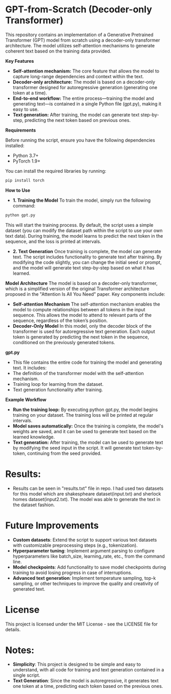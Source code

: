 # GPT-from-Scratch (Decoder-only Transformer)

This repository contains an implementation of a Generative Pretrained Transformer (GPT) model from scratch using a decoder-only transformer architecture. The model utilizes self-attention mechanisms to generate coherent text based on the training data provided. 

**Key Features**

* **Self-attention mechanism:** The core feature that allows the model to capture long-range dependencies and context within the text.
* **Decoder-only architecture:** The model is based on a decoder-only transformer designed for autoregressive generation (generating one token at a time).
* **End-to-end workflow:** The entire process—training the model and generating text—is contained in a single Python file (gpt.py), making it easy to use.
* **Text generation:** After training, the model can generate text step-by-step, predicting the next token based on previous ones.

**Requirements**

Before running the script, ensure you have the following dependencies installed:

* Python 3.7+
* PyTorch 1.9+

You can install the required libraries by running:

```bash
pip install torch
```

**How to Use**
* **1. Training the Model**
To train the model, simply run the following command:

```bash
python gpt.py
```
This will start the training process. By default, the script uses a simple dataset (you can modify the dataset path within the script to use your own text data). During training, the model learns to predict the next token in the sequence, and the loss is printed at intervals.

* **2. Text Generation**
Once training is complete, the model can generate text. The script includes functionality to generate text after training. By modifying the code slightly, you can change the initial seed or prompt, and the model will generate text step-by-step based on what it has learned.

**Model Architecture**
The model is based on a decoder-only transformer, which is a simplified version of the original Transformer architecture proposed in the "Attention Is All You Need" paper. Key components include:

* **Self-attention Mechanism**
The self-attention mechanism enables the model to compute relationships between all tokens in the input sequence. This allows the model to attend to relevant parts of the sequence, regardless of the token’s position.
* **Decoder-Only Model**
In this model, only the decoder block of the transformer is used for autoregressive text generation. Each output token is generated by predicting the next token in the sequence, conditioned on the previously generated tokens.

**gpt.py**
* This file contains the entire code for training the model and generating text. It includes:
* The definition of the transformer model with the self-attention mechanism.
* Training loop for learning from the dataset.
* Text generation functionality after training.

**Example Workflow**
* **Run the training loop:**
 By executing python gpt.py, the model begins training on your dataset. The training loss will be printed at regular intervals.
* **Model saves automatically:**
 Once the training is complete, the model's weights are saved, and it can be used to generate text based on the learned knowledge.
* **Text generation:**
 After training, the model can be used to generate text by modifying the seed input in the script. It will generate text token-by-token, continuing from the seed provided.

# Results:
* Results can be seen in "results.txt" file in repo. I had used two datasets for this model which are shakespheare dataset(input.txt) and sherlock homes dataset(input2.txt). The model was able to generate the text in the dataset fashion. 

# Future Improvements 
* **Custom datasets**: Extend the script to support various text datasets with customizable preprocessing steps (e.g., tokenization).
* **Hyperparameter tuning**: Implement argument parsing to configure hyperparameters like batch_size, learning_rate, etc., from the command line.
* **Model checkpoints**: Add functionality to save model checkpoints during training to avoid losing progress in case of interruptions.
* **Advanced text generation**: Implement temperature sampling, top-k sampling, or other techniques to improve the quality and creativity of generated text.
# License
This project is licensed under the MIT License - see the LICENSE file for details.

# Notes:
* **Simplicity**: This project is designed to be simple and easy to understand, with all code for training and text generation contained in a single script.
* **Text Generation**: Since the model is autoregressive, it generates text one token at a time, predicting each token based on the previous ones.

